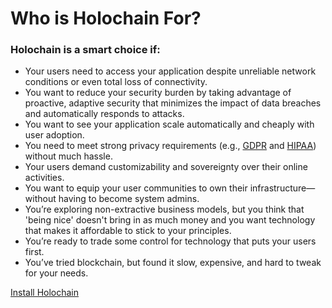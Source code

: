 # Who is Holochain For?

### Holochain is a smart choice if:

* Your users need to access your application despite unreliable network conditions or even total loss of connectivity.
* You want to reduce your security burden by taking advantage of proactive, adaptive security that minimizes the impact of data breaches and automatically responds to attacks.
* You want to see your application scale automatically and cheaply with user adoption.
* You need to meet strong privacy requirements (e.g., [GDPR](https://medium.com/h-o-l-o/beyond-gdpr-holo-vault-delivering-on-self-sovereign-identity-for-distributed-applications-543a5449d5c9) and [HIPAA](https://en.wikipedia.org/wiki/Health_Insurance_Portability_and_Accountability_Act#Privacy_Rule)) without much hassle.
* Your users demand customizability and sovereignty over their online activities.
* You want to equip your user communities to own their infrastructure—without having to become system admins.
* You’re exploring non-extractive business models, but you think that 'being nice' doesn't bring in as much money and you want technology that makes it affordable to stick to your principles.
* You’re ready to trade some control for technology that puts your users first.
* You’ve tried blockchain, but found it slow, expensive, and hard to tweak for your needs.

<div class="h-button-container">
	<a href="../install/" class="h-button">Install Holochain</a>
</div>